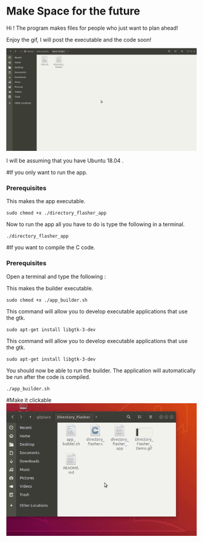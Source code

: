 # Make Space for the future

Hi ! The program makes files for people who just want to plan ahead!

Enjoy the gif, I will post the executable and the code soon!

![Directory Flasher Demo](https://raw.githubusercontent.com/1hada/Directory_Flasher/master/Directory_Flasher_Demo.gif)


I will be assuming that you have Ubuntu 18.04 . 

#If you only want to run the app.


### Prerequisites

This makes the app executable.
```
sudo chmod +x ./directory_flasher_app
```

Now to run the app all you have to do is type the following in a terminal.
```
./directory_flasher_app
```








#If you want to compile the C code.


### Prerequisites

Open a terminal and type the following :

This makes the builder executable.
```
sudo chmod +x ./app_builder.sh
```
This command will allow you to develop executable applications that use the gtk.
```
sudo apt-get install libgtk-3-dev
```
This command will allow you to develop executable applications that use the gtk.
```
sudo apt-get install libgtk-3-dev
```
You should now be able to run the builder.
The application will automatically be run after the code is compiled.
```
./app_builder.sh
```

#Make it clickable
![Directory Flasher Demo](https://raw.githubusercontent.com/1hada/Directory_Flasher/master/how_to_preference_behavior.gif)




